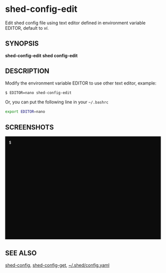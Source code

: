 # shed-config-edit

Edit shed config file using text editor defined in environment variable EDITOR, default to _vi_.

## SYNOPSIS

**shed-config-edit**
**shed config-edit**

## DESCRIPTION

Modify the environment variable EDITOR to use other text editor, example:

```bash
$ EDITOR=nano shed-config-edit
```

Or, you can put the following line in your `~/.bashrc`

```bash
export EDITOR=nano
```

## SCREENSHOTS

![shed-config-edit](shed-config-edit.gif "shed-config-edit")

## SEE ALSO

[shed-config](shed-config.md), [shed-config-get](shed-config-get.md), [~/.shed/config.yaml](file-shed-config.yaml.md)
